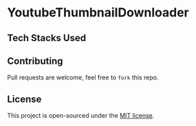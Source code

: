 # YoutubeThumbnailDownloader


## Tech Stacks Used

## Contributing
Pull requests are welcome, feel free to ```fork``` this repo.

## License
This project is open-sourced under the [MIT license]().
